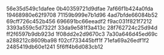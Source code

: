 56e35d549c1dafee
0b40359721d9dfae
7af66f1b424a0fda
19468980e62f9708
71159b999e7b1d96
4ad7bfde66084b52
69cff726c452b456
696691bc66eeadf2
f9ac031f821f7212
3393a559c5d7322f
33da9e581f3a413c
28f762724c25d94d
ff2f6597b9db923d
1f08dd2e2d9670c3
7a30a646d45ed69c
a288212c8609ba98
f02cf733445bff1f
71efa69a26edf1f2
2485419db60e1241
5f6ff4b6d083cb12
